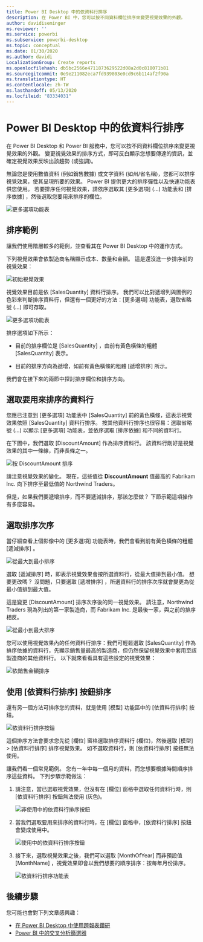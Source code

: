 ```yaml
---
title: Power BI Desktop 中的依資料行排序
description: 在 Power BI 中，您可以按不同資料欄位排序來變更視覺效果的外觀。
author: davidiseminger
ms.reviewer: ''
ms.service: powerbi
ms.subservice: powerbi-desktop
ms.topic: conceptual
ms.date: 01/30/2020
ms.author: davidi
LocalizationGroup: Create reports
ms.openlocfilehash: db5bc2566e4711873629522d08a2d0c818071b81
ms.sourcegitcommit: 0e9e211082eca7fd939803e0cd9c6b114af2f90a
ms.translationtype: HT
ms.contentlocale: zh-TW
ms.lasthandoff: 05/13/2020
ms.locfileid: "83334031"
---
```

# <a name="sort-by-column-in-power-bi-desktop"></a>Power BI Desktop 中的依資料行排序
在 Power BI Desktop 和 Power BI 服務中，您可以按不同資料欄位排序來變更視覺效果的外觀。 變更視覺效果的排序方式，即可反白顯示您想要傳達的資訊，並確定視覺效果反映出該趨勢 (或強調)。

無論您是使用數值資料 (例如銷售數據) 或文字資料 (如州/省名稱)，您都可以排序視覺效果，使其呈現所要的效果。 Power BI 提供更大的排序彈性以及快速功能表供您使用。 若要排序任何視覺效果，請依序選取其 [更多選項]  (...) 功能表和 [排序依據]  ，然後選取您要用來排序的欄位。

![更多選項功能表](media/desktop-sort-by-column/sortbycolumn_2.png)

## <a name="sorting-example"></a>排序範例
讓我們使用階層較多的範例，並查看其在 Power BI Desktop 中的運作方式。

下列視覺效果會依製造商名稱顯示成本、數量和金額。 這是還沒進一步排序前的視覺效果：

![初始視覺效果](media/desktop-sort-by-column/sortbycolumn_1.png)

視覺效果目前是依 [SalesQuantity]  資料行排序。 我們可以比對遞增列與圖例的色彩來判斷排序資料行，但還有一個更好的方法：[更多選項]  功能表，選取省略號 (...) 即可存取。

![更多選項功能表](media/desktop-sort-by-column/sortbycolumn_2.png)

排序選項如下所示：

* 目前的排序欄位是 [SalesQuantity]  ，由前有黃色橫條的粗體 [SalesQuantity]  表示。 

* 目前的排序方向為遞增，如前有黃色橫條的粗體 [遞增排序]  所示。

我們會在接下來的兩節中探討排序欄位和排序方向。

## <a name="select-which-column-to-use-for-sorting"></a>選取要用來排序的資料行
您應已注意到 [更多選項]  功能表中 [SalesQuantity]  前的黃色橫條，這表示視覺效果依照 [SalesQuantity]  資料行排序。 按其他資料行排序也很容易：選取省略號 (...) 以顯示 [更多選項]  功能表，並依序選取 [排序依據]  和不同的資料行。

在下圖中，我們選取 [DiscountAmount]  作為排序資料行。 該資料行剛好是視覺效果的其中一條線，而非長條之一。 

![按 DiscountAmount 排序](media/desktop-sort-by-column/sortbycolumn_3.png)

請注意視覺效果的變化。 現在，這些值從 **DiscountAmount** 值最高的 Fabrikam Inc. 向下排序至最低值的 Northwind Traders。 

但是，如果我們要遞增排序，而不要遞減排序，那該怎麼做？ 下節示範這項操作有多麼容易。

## <a name="select-the-sort-order"></a>選取排序次序
當仔細查看上個影像中的 [更多選項]  功能表時，我們會看到前有黃色橫條的粗體 [遞減排序]  。

![從最大到最小排序](media/desktop-sort-by-column/sortbycolumn_4.png)

選取 [遞減排序]  時，即表示視覺效果會按所選資料行，從最大值排到最小值。 想要更改嗎？ 沒問題，只要選取 [遞增排序]  ，所選資料行的排序次序就會變更為從最小值排到最大值。

這是變更 [DiscountAmount]  排序次序後的同一視覺效果。 請注意，Northwind Traders 現為列出的第一家製造商，而 Fabrikam Inc. 是最後一家，與之前的排序相反。

![從最小到最大排序](media/desktop-sort-by-column/sortbycolumn_5.png)

您可以使用視覺效果內的任何資料行排序：我們可輕鬆選取 [SalesQuantity]  作為排序依據的資料行，先顯示銷售量最高的製造商，但仍然保留視覺效果中套用至該製造商的其他資料行。 以下就來看看具有這些設定的視覺效果：

![依銷售金額排序](media/desktop-sort-by-column/sortbycolumn_6.png)

## <a name="sort-using-the-sort-by-column-button"></a>使用 [依資料行排序] 按鈕排序
還有另一個方法可排序您的資料，就是使用 [模型]  功能區中的 [依資料行排序]  按鈕。

![依資料行排序按鈕](media/desktop-sort-by-column/sortbycolumn_8.png)

這個排序方法會要求您先從 [欄位]  窗格選取排序資料行 (欄位)，然後選取 [模型]   > [依資料行排序]  排序視覺效果。 如不選取資料行，則 [依資料行排序]  按鈕無法使用。

讓我們看一個常見範例。 您有一年中每一個月的資料，而您想要根據時間順序排序這些資料。 下列步驟示範做法：

1. 請注意，當已選取視覺效果，但沒有在 [欄位]  窗格中選取任何資料行時，則 [依資料行排序]  按鈕無法使用 (灰色)。
   
   ![非使用中的依資料行排序按鈕](media/desktop-sort-by-column/sortbycolumn_9.png)

2. 當我們選取要用來排序的資料行時，在 [欄位]  窗格中，[依資料行排序]  按鈕會變成使用中。
   
   ![使用中的依資料行排序按鈕](media/desktop-sort-by-column/sortbycolumn_10.png)
3. 接下來，選取視覺效果之後，我們可以選取 [MonthOfYear]  而非預設值 [MonthName]  ，視覺效果即會以我們想要的順序排序︰按每年月份排序。
   
   ![依資料行排序功能表](media/desktop-sort-by-column/sortbycolumn_11.png)


<!---
This functionality is no longer active. Jan 2020

## Getting back to default column for sorting
You can sort by any column you'd like, but there may be times when you want the visual to return to its default sorting column. No problem. For a visual that has a sort column selected, open the **More options** menu and select that column again, and the visualization returns to its default sort column.

For example, here's our previous chart:

![Initial visualization](media/desktop-sort-by-column/sortbycolumn_6.png)

When we go back to the menu and select **SalesQuantity** again, the visual defaults to being ordered alphabetically by **Manufacturer**, as shown in the following image.

![Default sort order](media/desktop-sort-by-column/sortbycolumn_7.png)

With so many options for sorting your visuals, creating just the chart or image you want is easy.
--->

## <a name="next-steps"></a>後續步驟

您可能也會對下列文章感興趣：

* [在 Power BI Desktop 中使用跨報表鑽研](desktop-cross-report-drill-through.md)
* [Power BI 中的交叉分析篩選器](../visuals/power-bi-visualization-slicers.md)
